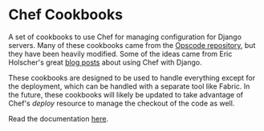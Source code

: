 Chef Cookbooks
==============

A set of cookbooks to use Chef for managing configuration for Django servers.
Many of these cookbooks came from the [Opscode repository][1], but they have
been heavily modified.  Some of the ideas came from Eric Holscher's great
[blog posts][2] about using Chef with Django.

These cookbooks are designed to be used to handle everything except for the
deployment, which can be handled with a separate tool like Fabric.  In the
future, these cookbooks will likely be updated to take advantage of Chef's
*deploy* resource to manage the checkout of the code as well.

Read the documentation [here][3].

[1]: https://github.com/opscode/cookbooks
[2]: http://ericholscher.com/blog/2010/nov/8/building-django-app-server-chef/
[3]: http://lincolnloop.github.com/chef-cookbooks/